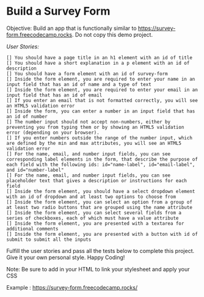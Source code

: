 # Build a Survey Form

Objective: Build an app that is functionally similar to https://survey-form.freecodecamp.rocks. Do not copy this demo project.

_User Stories:_

    [] You should have a page title in an h1 element with an id of title
    [] You should have a short explanation in a p element with an id of description
    [] You should have a form element with an id of survey-form
    [] Inside the form element, you are required to enter your name in an input field that has an id of name and a type of text
    [] Inside the form element, you are required to enter your email in an input field that has an id of email
    [] If you enter an email that is not formatted correctly, you will see an HTML5 validation error
    [] Inside the form, you can enter a number in an input field that has an id of number
    [] The number input should not accept non-numbers, either by preventing you from typing them or by showing an HTML5 validation error (depending on your browser).
    [] If you enter numbers outside the range of the number input, which are defined by the min and max attributes, you will see an HTML5 validation error
    [] For the name, email, and number input fields, you can see corresponding label elements in the form, that describe the purpose of each field with the following ids: id="name-label", id="email-label", and id="number-label"
    [] For the name, email, and number input fields, you can see placeholder text that gives a description or instructions for each field
    [] Inside the form element, you should have a select dropdown element with an id of dropdown and at least two options to choose from
    [] Inside the form element, you can select an option from a group of at least two radio buttons that are grouped using the name attribute
    [] Inside the form element, you can select several fields from a series of checkboxes, each of which must have a value attribute
    [] Inside the form element, you are presented with a textarea for additional comments
    [] Inside the form element, you are presented with a button with id of submit to submit all the inputs

Fulfill the user stories and pass all the tests below to complete this project. Give it your own personal style. Happy Coding!

Note: Be sure to add <link rel="stylesheet" href="styles.css"> in your HTML to link your stylesheet and apply your CSS

Example : https://survey-form.freecodecamp.rocks/